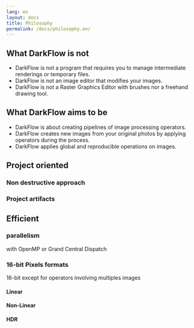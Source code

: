 ```yaml
---
lang: en
layout: docs
title: Philosophy
permalink: /docs/philosophy.en/
---
```


## What DarkFlow is not

 - DarkFlow is not a program that requires you to manage intermediate renderings or temporary files.
 - DarkFlow is not an image editor that modifies your images.
 - DarkFlow is not a Raster Graphics Editor with brushes nor a freehand drawing tool.


## What DarkFlow aims to be

 - DarkFlow is about creating pipelines of image processing operators.
 - DarkFlow creates new images from your original photos by applying operators during the process.
 - DarkFlow applies global and reproducible operations on images.

## Project oriented

### Non destructive approach

### Project artifacts

## Efficient

### parallelism

with OpenMP or Grand Central Dispatch

### 16-bit Pixels formats

16-bit except for operators involving multiples images

#### Linear

#### Non-Linear

#### HDR
